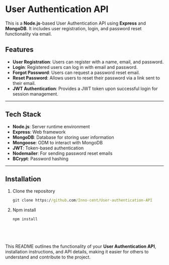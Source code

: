 # User Authentication API

This is a **Node.js**-based User Authentication API using **Express** and **MongoDB**. It includes user registration, login, and password reset functionality via email.

## Features

- **User Registration**: Users can register with a name, email, and password.
- **Login**: Registered users can log in with email and password.
- **Forgot Password**: Users can request a password reset email.
- **Reset Password**: Allows users to reset their password via a link sent to their email.
- **JWT Authentication**: Provides a JWT token upon successful login for session management.
  
---

## Tech Stack

- **Node.js**: Server runtime environment
- **Express**: Web framework
- **MongoDB**: Database for storing user information
- **Mongoose**: ODM to interact with MongoDB
- **JWT**: Token-based authentication
- **Nodemailer**: For sending password reset emails
- **BCrypt**: Password hashing

---

## Installation

1. Clone the repository
   ```cmd
   git clone https://github.com/Inno-cent/User-authentication-API

2. Npm install
   ```cmd
   npm install





   
This README outlines the functionality of your **User Authentication API**, installation instructions, and API details, making it easier for others to understand and contribute to the project.

